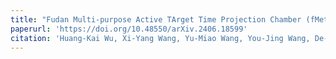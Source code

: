 ```yaml
---
title: "Fudan Multi-purpose Active TArget Time Projection Chamber (fMeta-TPC) for Photonnuclear Reaction Experiments"
paperurl: 'https://doi.org/10.48550/arXiv.2406.18599'
citation: 'Huang-Kai Wu, Xi-Yang Wang, Yu-Miao Wang, You-Jing Wang, De-Qing Fang, Wan-Bing He, Wei-Hu Ma, Xi-Guang Cao, Chang-Bo Fu, Xian-Gai Deng, Yu-Gang Ma, arXiv preprint arXiv:2406.18599 (2024).'
---
```


